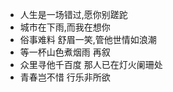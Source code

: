 - 人生是一场错过,愿你别蹉跎  
- 城市在下雨,而我在想你  
- 俗事难料 舒眉一笑,管他世情如浪潮  
- 等一杯山色煮烟雨 再叙  
- 众里寻他千百度 那人已在灯火阑珊处  
- 青春岂不惜 行乐非所欲  
